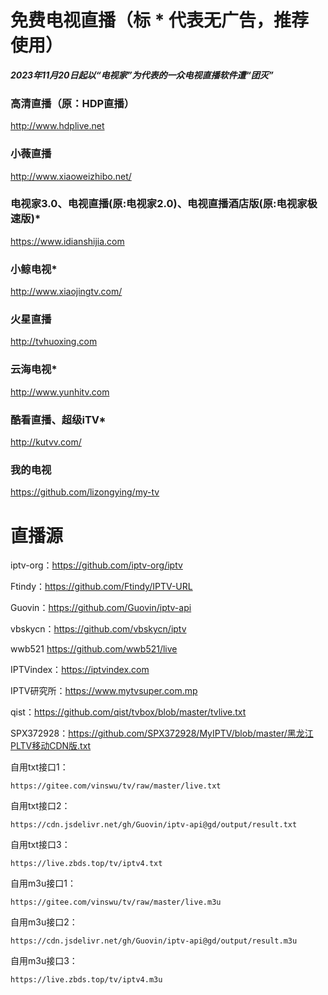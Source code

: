 # 免费电视直播（标 * 代表无广告，推荐使用）

***2023年11月20日起以“电视家”为代表的一众电视直播软件遭“团灭”***

### 高清直播（原：HDP直播）  
http://www.hdplive.net

### 小薇直播  
http://www.xiaoweizhibo.net/

### 电视家3.0、电视直播(原:电视家2.0)、电视直播酒店版(原:电视家极速版)*  
https://www.idianshijia.com

### 小鲸电视*  
http://www.xiaojingtv.com/

### 火星直播  
http://tvhuoxing.com

### 云海电视*  
http://www.yunhitv.com

### 酷看直播、超级iTV*  
http://kutvv.com/

### 我的电视
https://github.com/lizongying/my-tv

# 直播源

iptv-org：https://github.com/iptv-org/iptv

Ftindy：https://github.com/Ftindy/IPTV-URL

Guovin：https://github.com/Guovin/iptv-api

vbskycn：https://github.com/vbskycn/iptv

wwb521 https://github.com/wwb521/live

IPTVindex：https://iptvindex.com

IPTV研究所：https://www.mytvsuper.com.mp

qist：https://github.com/qist/tvbox/blob/master/tvlive.txt

SPX372928：https://github.com/SPX372928/MyIPTV/blob/master/黑龙江PLTV移动CDN版.txt

自用txt接口1：

    https://gitee.com/vinswu/tv/raw/master/live.txt

自用txt接口2：

    https://cdn.jsdelivr.net/gh/Guovin/iptv-api@gd/output/result.txt

自用txt接口3：

    https://live.zbds.top/tv/iptv4.txt

自用m3u接口1：

    https://gitee.com/vinswu/tv/raw/master/live.m3u

自用m3u接口2：

    https://cdn.jsdelivr.net/gh/Guovin/iptv-api@gd/output/result.m3u

自用m3u接口3：

    https://live.zbds.top/tv/iptv4.m3u
